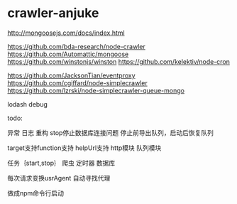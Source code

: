 # crawler-anjuke
http://mongoosejs.com/docs/index.html

https://github.com/bda-research/node-crawler
https://github.com/Automattic/mongoose
https://github.com/winstonjs/winston
https://github.com/kelektiv/node-cron

https://github.com/JacksonTian/eventproxy
https://github.com/cgiffard/node-simplecrawler
https://github.com/lzrski/node-simplecrawler-queue-mongo

lodash
debug

todo:

异常
日志
重构
stop停止数据库连接问题
停止前导出队列，启动后恢复队列


target支持function支持
helpUrl支持
http模块
队列模块


任务｛start,stop｝
爬虫
定时器
数据库

每次请求变换usrAgent
自动寻找代理

做成npm命令行启动